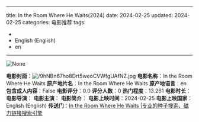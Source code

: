 
---
title: In the Room Where He Waits(2024)
date: 2024-02-25
updated: 2024-02-25
categories: 电影推荐
tags:

- 
- English (English)
- en
---

<img src="https://image.tmdb.org/t/p/originalNone" alt="None" title="None">

**电影封面**：<img src="https://image.tmdb.org/t/p/w200/9hNBn67ho8Drt5weoCVWfgUAfNZ.jpg" alt="/9hNBn67ho8Drt5weoCVWfgUAfNZ.jpg" title="/9hNBn67ho8Drt5weoCVWfgUAfNZ.jpg">
**电影名称**：In the Room Where He Waits
**原产地片名**：In the Room Where He Waits
**原产地语言**：en
**包含成人内容**：False
**电影评分**：0.0
**评分人数**：0
**热门程度**：13.261
**电影时长**：
**电影导演**：
**电影主演**：
**电影简介**：
**电影上映时间**：2024-02-25
**电影上映国家**：English (English)
**传送门**：[In the Room Where He Waits |专业的种子搜索、磁力链接搜索引擎](https://movie.amd794.com:2083/?search=In%20the%20Room%20Where%20He%20Waits&ordering=&mode=match_phrase&page_size=10&page=1)

